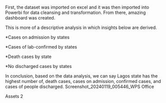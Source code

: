 First, the dataset was imported on excel and it was then imported into Powerbi for data cleansing and transformation. From there, amazing dashboard was created.

This is more of a descriptive analysis in which insights below are derived.

*Cases on admission by states

*Cases of lab-confirmed by states

*Death cases by state

*No discharged cases by states

In conclusion, based on the data analysis, we can say Lagos state has the highest number of, death cases, cases on admission, confirmed cases, and cases of people discharged.
Screenshot_20240119_005446_WPS Office

Assets 2
